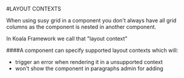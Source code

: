 #LAYOUT CONTEXTS

When using susy grid in a component you don't always have all grid columns as the component is nested in another component.

In Koala Framework we call that "layout context"

####A component can specify supported layout contexts which will:

* trigger an error when rendering it in a unsupported context
* won't show the component in paragraphs admin for adding

